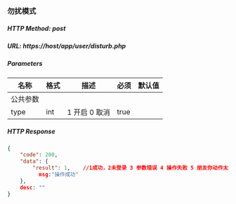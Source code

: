 ### 勿扰模式

##### HTTP Method: post
##### URL: https://host/app/user/disturb.php

#####  Parameters
名称|格式|描述|必须|默认值
---|---|---|---|---
公共参数||||
type|int|1 开启 0 取消|true|

##### HTTP Response
```json
{
    "code": 200,
    "data": {
        "result": 1,    //1成功，2未登录 3 参数错误 4 操作失败 5 朋友你动作太快了，休息下再来吧（5秒一次）
          msg:"操作成功"
    },
    desc: ""
}
